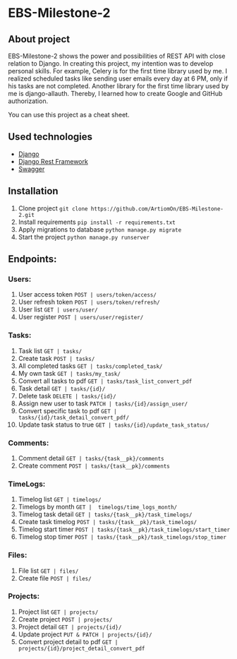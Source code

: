 # EBS-Milestone-2

## About project
EBS-Milestone-2 shows the power and possibilities of REST API with close 
relation to Django. In creating this project, my intention was to develop 
personal skills. For example, Celery is for the first time library used by me. 
I realized scheduled tasks like sending user emails every day at 6 PM, only if 
his tasks are not completed. Another library for the first time library used 
by me is django-allauth. Thereby, I learned how to create Google and GitHub authorization.

You can use this project as a cheat sheet.


## Used technologies

- [Django](https://www.djangoproject.com/)
- [Django Rest Framework](https://www.django-rest-framework.org/)
- [Swagger](https://swagger.io/docs/specification/2-0/what-is-swagger/)

## Installation
1. Clone project `git clone https://github.com/ArtiomOn/EBS-Milestone-2.git`
2. Install requirements `pip install -r requirements.txt`
3. Apply migrations to database `python manage.py migrate`
4. Start the project `python manage.py runserver`

## Endpoints:
### Users:
1. User access token `POST | users/token/access/`
2. User refresh token `POST | users/token/refresh/`
3. User list `GET | users/user/`
4. User register `POST | users/user/register/`
### Tasks:
1. Task list `GET | tasks/`
2. Create task `POST | tasks/`
3. All completed tasks `GET | tasks/completed_task/`
4. My own task `GET | tasks/my_task/`
5. Convert all tasks to pdf `GET | tasks/task_list_convert_pdf`
6. Task detail `GET | tasks/{id}/`
7. Delete task `DELETE | tasks/{id}/`
8. Assign new user to task `PATCH | tasks/{id}/assign_user/`
9. Convert specific task to pdf `GET | tasks/{id}/task_detail_convert_pdf/`
10. Update task status to true `GET | tasks/{id}/update_task_status/`
### Comments:
1. Comment detail `GET | tasks/{task__pk}/comments`
2. Create comment `POST | tasks/{task__pk}/comments`
### TimeLogs:
1. Timelog list `GET | timelogs/`
2. Timelogs by month `GET |  timelogs/time_logs_month/`
3. Timelog task detail `GET | tasks/{task__pk}/task_timelogs/`
4. Create task timelog `POST | tasks/{task__pk}/task_timelogs/`
5. Timelog start timer `POST | tasks/{task__pk}/task_timelogs/start_timer`
6. Timelog stop timer `POST | tasks/{task__pk}/task_timelogs/stop_timer`
### Files:
1. File list `GET | files/`
2. Create file `POST | files/`
### Projects:
1. Project list `GET | projects/`
2. Create project `POST | projects/`
3. Project detail `GET | projects/{id}/`
4. Update project `PUT & PATCH | projects/{id}/`
5. Convert project detail to pdf `GET | projects/{id}/project_detail_convert_pdf`



    
